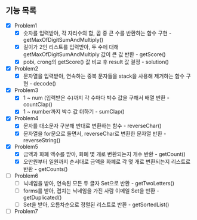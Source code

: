 ## 기능 목록

- [x] Problem1
  - [x] 숫자를 입력받아, 각 자리수의 합, 곱 중 큰 수를 반환하는 함수 구현 - getMaxOfDigitSumAndMultiply()
  - [x] 길이가 2인 리스트를 입력받아, 두 수에 대해 getMaxOfDigitSumAndMultiply 값이 큰 값 반환 - getScore()
  - [x] pobi, crong의 getScore() 값 비교 후 result 값 결정 - solution()
- [x] Problem2
  - [x] 문자열을 입력받아, 연속하는 중복 문자들을 stack을 사용해 제거하는 함수 구현 - decode()
- [x] Problem3
  - [x] 1 ~ num (입력받은 수)까지 각 수마다 박수 값을 구해서 배열 반환 - countClap()
  - [x] 1 ~ number까지 박수 값 더하기 - sumClap()
- [x] Problem4
  - [x] 문자를 대소문자 구분해 반대로 변환하는 함수 - reverseChar()
  - [x] 문자열을 for문으로 돌면서, reverseChar로 변환한 문자열 반환 - reverseString()
- [x] Problem5
  - [x] 금액과 화폐 액수를 받아, 화폐 몇 개로 변환되는지 개수 반환 - getCount()
  - [x] 오만원부터 일원까지 순서대로 금액을 화폐로 각 몇 개로 변환되는지 리스트로 반환 - getCounts()
- [ ] Problem6
  - [ ] 닉네임을 받아, 연속된 모든 두 글자 Set으로 반환 - getTwoLetters()
  - [ ] forms를 받아, 겹치는 닉네임을 가진 사람 이메일 Set을 반환 - getDuplicated()
  - [ ] Set을 받아, 오름차순으로 정렬된 리스트로 반환 - getSortedList()
- [ ] Problem7